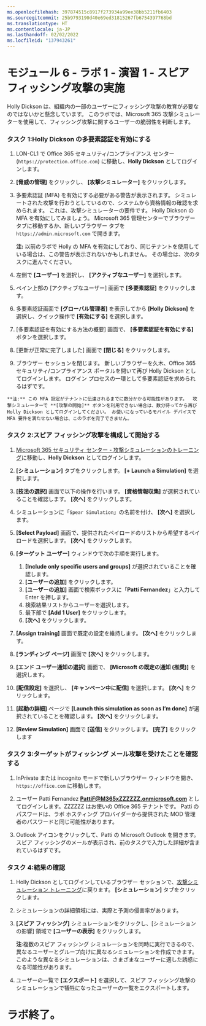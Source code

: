 ```yaml
---
ms.openlocfilehash: 397874515c8917f273934a99ee38bb5211fb6403
ms.sourcegitcommit: 25b9793190d40e69ed31815267fb6754397768bd
ms.translationtype: HT
ms.contentlocale: ja-JP
ms.lasthandoff: 02/02/2022
ms.locfileid: "137943261"
---
```

# <a name="module-6---lab-1---exercise-1---conduct-a-spear-phishing-attack"></a>モジュール 6 - ラボ 1 - 演習 1 - スピア フィッシング攻撃の実施


Holly Dickson は、組織内の一部のユーザーにフィッシング攻撃の教育が必要なのではないかと懸念しています。  このラボでは、Microsoft 365 攻撃シミュレーターを使用して、フィッシング攻撃に関するユーザーの脆弱性を判断します。


### <a name="task-1-enable-mulit-factor-authentication-for-holly-dickson"></a>タスク 1:Holly Dickson の多要素認証を有効にする


1.  LON-CL1 で Office 365 セキュリティ/コンプライアンス センター (`https://protection.office.com`) に移動し、**Holly Dickson** としてログインします。

2.  **[脅威の管理]** をクリックし、 **[攻撃シミュレーター]** をクリックします。

3.  多要素認証 (MFA) を有効にする必要がある警告が表示されます。  シミュレートされた攻撃を行おうとしているので、システムから資格情報の確認を求められます。 これは、攻撃シミュレーターの要件です。 Holly Dickson の MFA を有効にしてみましょう。 Microsoft 365 管理センターでブラウザー タブに移動するか、新しいブラウザー タブを `https://admin.microsoft.com` で開きます。

    **注:**  以前のラボで Holly の MFA を有効にしており、同じテナントを使用している場合は、この警告が表示されないかもしれません。  その場合は、次のタスクに進んでください。

4.  左側で **[ユーザー]** を選択し、 **[アクティブなユーザー]** を選択します。

5. ペイン上部の [アクティブなユーザー] 画面で **[多要素認証]** をクリックします。

7.  多要素認証画面で **[グローバル管理者]** を表示してから **[Holly Dickson]** を選択し、クイック操作で **[有効にする]** を選択します。

8.  [多要素認証を有効にする方法の概要] 画面で、 **[多要素認証を有効にする]** ボタンを選択します。

9.  [更新が正常に完了しました] 画面で **[閉じる]** をクリックします。

10.  ブラウザー セッションを閉じます。  新しいブラウザーを久木、Office 365 セキュリティ/コンプライアンス ポータルを開いて再び Holly Dickson としてログインします。  ログイン プロセスの一環として多要素認証を求められるはずです。

    **注:** この MFA 設定がテナントに伝達されるまでに数分かかる可能性があります。  攻撃シミュレーターで **[攻撃の開始]** ボタンを利用できない場合は、数分待ってから再び Holly Dickson としてログインしてください。 お使いになっているモバイル デバイスで MFA 要件を満たせない場合は、このラボを完了できません。

### <a name="task-2-configure-and-launch-a-spear-phishing-attack"></a>タスク 2:スピア フィッシング攻撃を構成して開始する

1. [Microsoft 365 セキュリティ センター - 攻撃シミュレーションのトレーニング](https://security.microsoft.com/attacksimulator)に移動し、**Holly Dickson** としてログインします。

2. **[シミュレーション]** タブをクリックします。 **[+ Launch a Simulation]** を選択します。

3. **[技法の選択]** 画面で以下の操作を行います。 **[資格情報収集]** が選択されていることを確認します。 **[次へ]** をクリックします。

4. シミュレーションに「`Spear Simulation`」の名前を付け、 **[次へ]** を選択します。

5. **[Select Payload]** 画面で、提供されたペイロードのリストから希望するペイロードを選択します。 **[次へ]** をクリックします。

6. **[ターゲット ユーザー]** ウィンドウで次の手順を実行します。
    1. **[Include only specific users and groups]** が選択されていることを確認します。 
    1. **[ユーザーの追加]** をクリックします。 
    1. **[ユーザーの追加]** 画面で検索ボックスに「**Patti Fernandez**」と入力して Enter を押します。 
    1. 検索結果リストからユーザーを選択します。 
    1. 最下部で **[Add 1 User]** をクリックします。 
    1. **[次へ]** をクリックします。

7. **[Assign training]** 画面で既定の設定を維持します。 **[次へ]** をクリックします。

8. **[ランディング ページ]** 画面で **[次へ]** をクリックします。

9. **[エンド ユーザー通知の選択]** 画面で、 **[Microsoft の既定の通知 (推奨)]** を選択します。

10. **[配信設定]** を選択し、 **[キャンペーン中に配信]** を選択します。 **[次へ]** をクリックします。

11. **[起動の詳細]** ページで **[Launch this simulation as soon as I’m done]** が選択されていることを確認します。 **[次へ]** をクリックします。

12. **[Review Simulation]** 画面で **[送信]** をクリックします。 **[完了]** をクリックします

### <a name="task-3-confirm-target-received-phishing-email-attack"></a>タスク 3:ターゲットがフィッシング メール攻撃を受けたことを確認する

1.  InPrivate または incognito モードで新しいブラウザー ウィンドウを開き、`https://office.com` に移動します。

2.  ユーザー Patti Fernandez **PattiF@M365xZZZZZZ.onmicrosoft.com** としてログインします。ZZZZZZ はお使いの Office 365 テナントです。 Patti のパスワードは、ラボ ホスティング プロバイダーから提供された MOD 管理者のパスワードと同じ可能性があります。

3.  Outlook アイコンをクリックして、Patti の Microsoft Outlook を開きます。 スピア フィッシングのメールが表示され、前のタスクで入力した詳細が含まれているはずです。

### <a name="task-4-review-the-results"></a>タスク 4:結果の確認

1. Holly Dickson としてログインしているブラウザー セッションで、[攻撃シミュレーション トレーニング](https://security.microsoft.com/attacksimulator)に戻ります。 **[シミュレーション]** タブをクリックします。

2. シミュレーションの詳細領域には、実際と予測の侵害率があります。

3. **[スピア フィッシング]** シミュレーションをクリックし、[シミュレーションの影響] 領域で **[ユーザーの表示]** をクリックします。  
    
    **注**:複数のスピア フィッシング シミュレーションを同時に実行できるので、異なるユーザーとグループ向けに異なるシミュレーションを作成できます。  このような異なるシミュレーションは、さまざまなユーザーに適した誘惑になる可能性があります。
    
4. ユーザーの一覧で **[エクスポート]** を選択して、スピア フィッシング攻撃のシミュレーションで犠牲になったユーザーの一覧をエクスポートします。
 

# <a name="end-of-lab"></a>ラボ終了。
